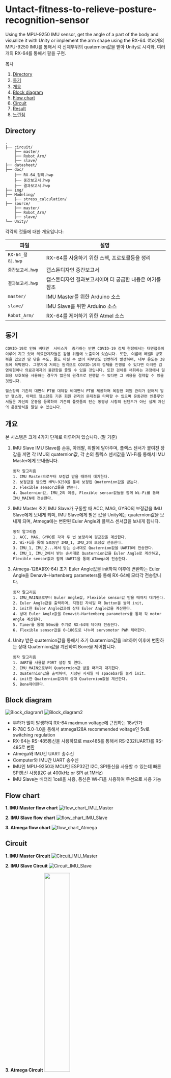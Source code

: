 # Untact-fitness-to-relieve-posture-recognition-sensor
Using the MPU-9250 IMU sensor, get the angle of a part of the body and visualize it with Unity or implement the arm shape using the RX-64.
여러개의 MPU-9250 IMU를 통해서 각 신체부위의 quaternion값을 받아 Unity로 시각화, 여러개의 RX-64를 통해서 팔을 구현.

목차
1. [Directory](#Directory)
2. [동기](#동기)
3. [개요](#개요)
4. [Block diagram](#Block-diagram)
5. [Flow chart](#Flow-chart)
6. [Circuit](#Circuit)
7. [Result](#Result)
8. [느낀점](#느낀점)


## Directory
```
.
├── circuit/
    ├── master/
    ├── Robot_Arm/
    ├── slave/
├── datasheet/
├── doc/
    ├── RX-64_정리.hwp
    ├── 중간보고서.hwp
    ├── 결과보고서.hwp
├── img/
├── Modeling/
    ├── stress_calculation/
├── source/
    ├── master/
    ├── Robot_Arm/
    ├── slave/
└── Unity/
```

각각의 것들에 대한 개요입니다:

| 파일 | 설명 |
| -------- | ----------- |
| `RX-64_정리.hwp` | RX-64를 사용하기 위한 스펙, 프로토콜등을 정리 |
| `중간보고서.hwp` | 캡스톤디자인 중간보고서 |
| `결과보고서.hwp` | 캡스톤디자인 결과보고서이며 더 궁금한 내용은 여기를 참조 |
| `master/` | IMU Master를 위한 Arduino 소스 |
| `slave/` | IMU Slave를 위한 Arduino 소스 |
| `Robot_Arm/` | RX-64를 제어하기 위한 Atmel 소스 |


## 동기
	COVID-19로 인해 비대면  서비스가  증가하는 반면 COVID-19 검체 현장에서는 대면접촉이  이루어 지고 있어 의료관계자들은 감염 위험에 노출되어 있습니다. 또한, 여름에 레벨D 방호복을 입으면 땀 닦을 수도, 물도 마실 수 없어 피부병도 빈번하게 발생하며, 내부 온도는 38도에 육박했다. 그렇기에 저희는 원격으로 COVID-19의 검체를 진행할 수 있다면 이러한 감염위험이나 의료관계자의 불편함을 줄일 수 있을 것입니다. 또한 검체를 채취하는 과정에서 일회용 보호복을 사용하는 경우가 많은데 원격으로 진행할 수 있다면 그 비용을 절약할 수 있을 것입니다.

    헬스장의 기존의 대면식 PT를 대체할 비대면식 PT를 제공하며 복잡한 회원 관리가 없어져 일반 헬스장, 아파트 헬스장등 기존 회원 관리의 문제점을 타파할 수 있으며 운동관련 인플루언서들은 자신의 운동을 등록하여 기존의 플랫폼의 단순 동영상 시청의 컨텐츠가 아닌 실제 자신의 운동방식을 알릴 수 있습니다.


## 개요
본 시스템은 크게 4가지 단계로 이루어져 있습니다. (팔 기준)
1. IMU Slave
IMU Slave를 손등, 아래팔, 위팔에 달아주며, 플렉스 센서가 붙여진 장갑을 끼면 각 IMU의 quaternion값, 각 손의 플렉스 센서값을 Wi-Fi를 통해서 IMU Master에게 보내줍니다.
    ```
	동작 알고리즘    
	1. IMU Master으로부터 보정값 받을 때까지 대기한다.
	2. 보정값을 받으면 MPU-9250을 통해 보정된 Quaternion값을 받는다.
    3. Flexible sensor값들을 받는다.
	4. Quaternion값, IMU_2의 이름, Flexible sensor값들을 함께 Wi-Fi를 통해 IMU_MAIN에 전송한다.
    ```

2. IMU Master
초기 IMU Slave가 구동할 때 ACC, MAG, GYRO의 보정값을 IMU Slave에게 보내게 되며, IMU Slave에게 받은 값을 Unity에는 quaternion값을 보내게 되며, Atmega에는 변환된 Euler Angle과 플렉스 센서값을 보내게 됩니다.
    ```
	동작 알고리즘
	1. ACC, MAG, GYRO를 각각 두 번 보정하여 평균값을 계산한다.
	2. Wi-Fi를 통해 5초동안 IMU_1, IMU_2에 보정값 전송한다.
	3. IMU_1, IMU_2...에서 받는 순서대로 Quaternion값을 UART0에 전송한다.
	4. IMU_1, IMU_2에서 받는 순서대로 Quaternion값을 Euler Angle로 계산하고, Flexible sensor값과 함께 UART1을 통해 ATmega에 전송한다.
    ```

3. Atmega-128A(RX-64)
초기 Euler Angle값을 init하여 이후에 변환하는 Euler Angle을 Denavit–Hartenberg parameters를 통해 RX-64에 모터각 전송합니다.
    ```
	동작 알고리즘
	1. IMU_MAIN으로부터 Euler Angle값, Flexible sensor값 받을 때까지 대기한다.
	2. Euler Angle값을 출력하며, 지정된 자세일 때 Button을 눌러 init,
	3. init한 Euler Angle값과의 상대 Euler Angle값을 계산한다.
	4. 상대 Euler Angle값을 Denavit–Hartenberg parameters를 통해 각 motor Angle 계산한다.
	5. Timer를 통해 50ms를 주기로 RX-64에 데이터 전송한다.
	6. Flexible sensor값을 0~180도로 나누어 servomotor PWM 제어한다.
    ```

4. Unity
받은 quaternion값을 통해서 초기 Quaternion값을 init하여 이후에 변환하는 상대 Quaternion값을 계산하여 Bone을 제어합니다.
    ```
	동작 알고리즘
	1. UART를 사용할 PORT 설정 및 연다.
	2. IMU_MAIN으로부터 Quaternion값 받을 때까지 대기한다.
	3. Quaternion값을 출력하며, 지정된 자세일 때 spacebar를 눌러 init.
	4. init한 Quaternion값과의 상대 Quaternion값을 계산한다.
	5. Bone제어한다.
    ```


## Block diagram
![Block_diagram1](./img/Block_diagram1.png) ![Block_diagram2](./img/Block_diagram2.png)
* 부하가 많이 발생하여 RX-64 maximun voltage에 근접하는 18v인가
* R-78C 5.0-1.0을 통해서 atmega128A recommended voltage인 5v로 switching regulation
* RX-64는 RS-485통신을 사용하므로 max485를 통해서 RS-232(UART)를 RS-485로 변환
* Atmega와 IMU간 UART 송수신
* Computer와 IMU간 UART 송수신
* IMU인 MPU-9250과 MCU인 ESP32간 I2C, SPI통신을 사용할 수 있는데 빠른 SPI통신 사용(I2C at 400kHz or SPI at 1MHz)
* IMU Slave는 배터리 1cell을 사용, 통신은 Wi-Fi을 사용하여 무선으로 사용 가능


## Flow chart
**1. IMU Master flow chart**
![flow_chart_IMU_Master](./img/flow_chart_IMU_Master.png)  

**2. IMU Slave flow chart**
![flow_chart_IMU_Slave](./img/flow_chart_IMU_Slave.png)

**3. Atmega flow chart**
![flow_chart_Atmega](./img/flow_chart_Atmega.png)


## Circuit
**1. IMU Master Circuit**
![Circuit_IMU_Master](./img/Circuit_IMU_Master.png)  

**2. IMU Slave Circuit**
![Circuit_IMU_Slave](./img/Circuit_IMU_Slave.png)

**3. Atmega Circuit**
<img src = "./img/Circuit_atmega1.png" width = "40%"> <img src = "./img/Circuit_atmega2.png" width = "40%">



## Result
![result1](./img/result1.gif)
실제 프로토타입으로 개발하였던 센서를 기반으로 atmega와 연동하여 RX-64를 구동하는 것을 보여줍니다.

![result2](./img/result2.gif)
실제 프로토타입으로 개발하였던 센서를 기반으로 Unity와 연동하여 스마트미러를 통해 데이터를 받아오는 것을 보여줍니다.


## 느낀점
1. 현재 COVID-19가 창궐하면서 언택트 시대에서 온택트 시대로 넘어가고 있습니다. 온택트 시대는 온라인을 통해 대면을 하는 것으로 소비자들의 간접적 경험을 심어줄 수 있는 체험 미디어가 있느냐 없느냐인데, 저희가 만든 로봇팔과 같이 소비자에게 행동을 보여줌으로써 간접적 경험을 심어줄 수 있습니다. 또한 이뿐만 아니라 공장 내 작업자의 협동로봇 간편 티칭으로도 사용할 수 있습니다. 4차 산업혁명의 주요 과제로 근로자와 함께 근로공간을 공유하여 사용하는 사례가 많은데 협동로봇을 제어에는 전문가가 투입되지만 본 솔루션을 통해 작업자의 신체에 센서를 부착하여 원격으로 작업을 수행할 수 있을 것입니다.
2. IMU를 통해서 로봇 팔을 제작, 제어하는데에는 많은 분야의 지식이 필요하고 생각보다 잘 안된게 아쉽습니다.
3. 로봇 팔의 모터를 더 강력한 모터를 사용, 모터를 추가하여 자유도를 높이고 싶지만 자원의 제약으로 사용하지 못하는게 아쉽습니다.
4. Magwick Filter와 보정을 모두 했지만 오차가 존재하며 특히 Yaw값의 누적오차가 발생했습니다.
4. 생각외로 servomotor는 전류소모가 매우 크다는 것을 알게 되었습니다.